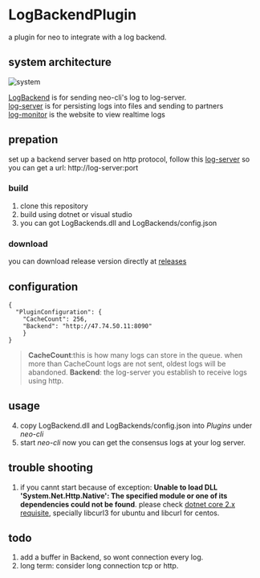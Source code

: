 # LogBackendPlugin
a plugin for neo to integrate with a log backend.
## system architecture
![system](https://github.com/KickSeason/LogBackend/blob/master/log-monitor.png)

[LogBackend](https://github.com/KickSeason/LogBackend) is for sending neo-cli's log to log-server.  
[log-server](https://github.com/KickSeason/log-server) is for persisting logs into files and sending to partners  
[log-monitor](https://github.com/KickSeason/log-monitor) is the website to view realtime logs
## prepation
set up a backend server based on http protocol, follow this [log-server](https://github.com/KickSeason/log-server)
so you can get a url: http://log-server:port

### build
1. clone this repository
2. build using dotnet or visual studio
3. you can got LogBackends.dll and LogBackends/config.json
### download
you can download release version directly at [releases](https://github.com/KickSeason/LogBackend/releases)
## configuration
```
{
  "PluginConfiguration": {
    "CacheCount": 256,
    "Backend": "http://47.74.50.11:8090"
    }
}
```
> __CacheCount__:this is how many logs can store in the queue. when more than CacheCount logs are not sent, oldest logs will be abandoned.
> __Backend__: the log-server you establish to receive logs using http.
## usage
4. copy LogBackend.dll and LogBackends/config.json into *Plugins* under *neo-cli*
5. start *neo-cli*
now  you can get the consensus logs at your log server.
## trouble shooting
1. if you cannt start because of exception: **Unable to load DLL 'System.Net.Http.Native': The specified module or one of its dependencies could not be found**.
please check [dotnet core 2.x requisite](https://docs.microsoft.com/en-us/dotnet/core/linux-prerequisites?tabs=netcore2x), specially libcurl3 for ubuntu and libcurl for centos.
## todo
1. add a buffer in Backend, so wont connection every log.
2. long term: consider long connection tcp or http.
